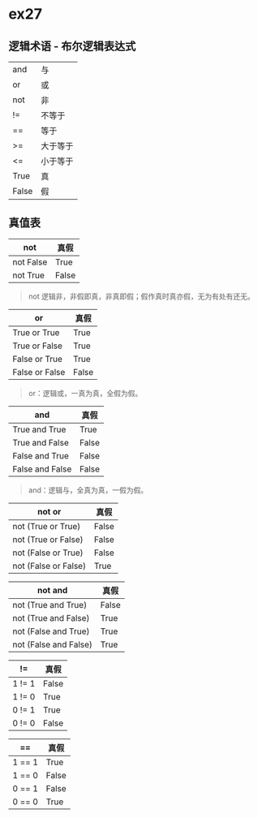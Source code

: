 # ex27

## 逻辑术语 - 布尔逻辑表达式

|       |      |
| ----- | ---- |
| and   | 与    |
| or    | 或    |
| not   | 非    |
| !=    | 不等于  |
| ==    | 等于   |
| >=    | 大于等于 |
| <= | 小于等于 |
| True  | 真    |
| False | 假    |

## 真值表

| not       | 真假    |
| --------- | ----- |
| not False | True  |
| not True  | False |

> not 逻辑非，非假即真，非真即假；假作真时真亦假，无为有处有还无。

| or             | 真假    |
| -------------- | ----- |
| True or True | True  |
| True or False  | True  |
| False or True  | True  |
| False or False | False |

> or：逻辑或，一真为真，全假为假。

| and            | 真假    |
| -------------- | ----- |
| True and True  | True  |
| True and False | False |
| False and True | False |
| False and False | False |
> and：逻辑与，全真为真，一假为假。

| not or | 真假  |
| ------ | --- |
|not (True or True)|False|
|not (True or False)|False|
|not (False or True)|False|
|not (False or False)|True|

| not and | 真假  |
| ------ | --- |
|not (True and True)|False|
|not (True and False)|True|
|not (False and True)|True|
|not (False and False)|True|

| != | 真假  |
| ------ | --- |
|1 != 1|False|
|1 != 0|True|
|0 != 1|True|
|0 != 0|False|

|==|真假|
|-|-|
|1 == 1|True|
|1 == 0|False|
|0 == 1|False|
|0 == 0|True|
